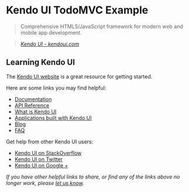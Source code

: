 # Kendo UI TodoMVC Example

> Comprehensive HTML5/JavaScript framework for modern web and mobile app development.

> _[Kendo UI - kendoui.com](http://kendoui.com)_


## Learning Kendo UI

The [Kendo UI website](http://kendoui.com) is a great resource for getting started.

Here are some links you may find helpful:

* [Documentation](http://docs.kendoui.com)
* [API Reference](http://docs.kendoui.com/api/dataviz/chart)
* [What is Kendo UI](http://docs.kendoui.com/getting-started/introduction)
* [Applications built with Kendo UI](http://demos.kendoui.com)
* [Blog](http://www.kendoui.com/blogs.aspx)
* [FAQ](http://www.kendoui.com/faq/faq.aspx)

Get help from other Kendo UI users:

* [Kendo UI on StackOverflow](http://stackoverflow.com/questions/tagged/kendo-ui)
* [Kendo UI on Twitter](http://twitter.com/kendoui)
* [Kendo UI on Google +](https://plus.google.com/117798269023828336983/posts)

_If you have other helpful links to share, or find any of the links above no longer work, please [let us know](https://github.com/tastejs/todomvc/issues)._
